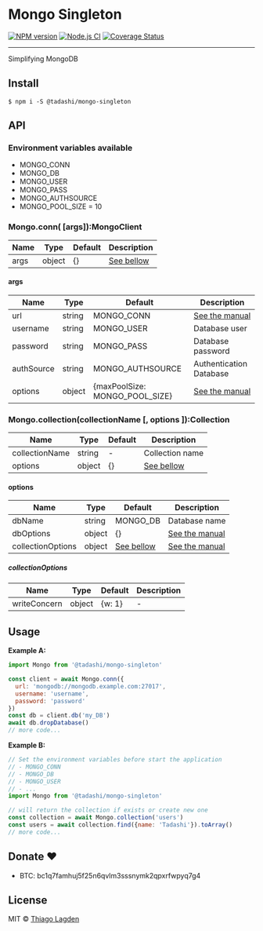 # Mongo Singleton

[![NPM version][npm-img]][npm]
[![Node.js CI][ci-img]][ci]
[![Coverage Status][coveralls-img]][coveralls]


[npm-img]:         https://img.shields.io/npm/v/@tadashi/mongo-singleton.svg
[npm]:             https://www.npmjs.com/package/@tadashi/mongo-singleton
[ci-img]:          https://github.com/lagden/mongo-singleton/actions/workflows/nodejs.yml/badge.svg
[ci]:              https://github.com/lagden/mongo-singleton/actions/workflows/nodejs.yml
[coveralls-img]:   https://coveralls.io/repos/github/lagden/mongo-singleton/badge.svg?branch=master
[coveralls]:       https://coveralls.io/github/lagden/mongo-singleton?branch=master

-----

Simplifying MongoDB

## Install

```
$ npm i -S @tadashi/mongo-singleton
```


## API

### Environment variables available

- MONGO_CONN
- MONGO_DB
- MONGO_USER
- MONGO_PASS
- MONGO_AUTHSOURCE
- MONGO_POOL_SIZE = 10

### Mongo.conn( \[args\]):MongoClient

Name        | Type      | Default           | Description
----------- | --------- | ----------------- | ------------
args        | object    | {}                | [See bellow](#args)


#### args

Name        | Type      | Default                        | Description
----------- | --------- | ------------------------------ | ------------
url         | string    | MONGO_CONN                     | [See the manual](https://www.mongodb.com/docs/manual/reference/connection-string/)
username    | string    | MONGO_USER                     | Database user
password    | string    | MONGO_PASS                     | Database password
authSource  | string    | MONGO_AUTHSOURCE               | Authentication Database
options     | object    | {maxPoolSize: MONGO_POOL_SIZE} | [See the manual](https://mongodb.github.io/node-mongodb-native/6.3/interfaces/MongoClientOptions.html)


### Mongo.collection(collectionName \[, options \]):Collection

Name           | Type      | Default        | Description
-------------- | --------- | -------------- | ------------
collectionName | string    | -              | Collection name
options        | object    | {}             | [See bellow](#options)


#### options

Name              | Type      | Default                          | Description
-------------     | --------- | -------------------------------- | ------------
dbName            | string    | MONGO_DB                         | Database name
dbOptions         | object    | {}                               | [See the manual](https://mongodb.github.io/node-mongodb-native/6.3/interfaces/DbOptions.html)
collectionOptions | object    | [See bellow](#collectionOptions) | [See the manual](https://mongodb.github.io/node-mongodb-native/6.3/interfaces/CollectionOptions.html)


##### collectionOptions

Name                    | Type      | Default    | Description
----------------------- | --------- | ---------- | ------------
writeConcern            | object    | {w: 1}     | -


## Usage

**Example A:**

```js
import Mongo from '@tadashi/mongo-singleton'

const client = await Mongo.conn({
  url: 'mongodb://mongodb.example.com:27017',
  username: 'username',
  password: 'password'
})
const db = client.db('my_DB')
await db.dropDatabase()
// more code...
```


**Example B:**

```js
// Set the environment variables before start the application
// - MONGO_CONN
// - MONGO_DB
// - MONGO_USER
// - ...
import Mongo from '@tadashi/mongo-singleton'

// will return the collection if exists or create new one
const collection = await Mongo.collection('users')
const users = await collection.find({name: 'Tadashi'}).toArray()
// more code...
```


## Donate ❤️

- BTC: bc1q7famhuj5f25n6qvlm3sssnymk2qpxrfwpyq7g4


## License

MIT © [Thiago Lagden](https://github.com/lagden)
